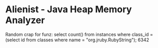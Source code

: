 # Alienist - Java Heap Memory Analyzer

Random crap for funz:
select count() from instances where class_id = (select id from classes where name = "org.jruby.RubyString");
6342

